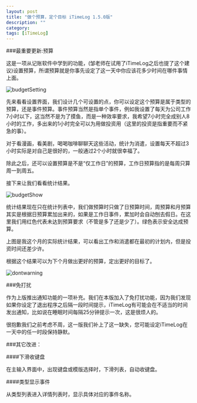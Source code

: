 ```yaml
---
layout: post
title: "做个预算，定个目标 iTimeLog 1.5.0版"
description: ""
category: 
tags: [iTimeLog]
---
```


###最重要更新:预算

这是一项从记账软件中学到的功能，(邹老师在试用了iTimeLog之后也提了这个建议)设置预算，所谓预算就是你事先设定了这一天中你应该花多少时间在哪件事情上面。

![budgetSetting](http://interbbs.b0.upaiyun.com/iTimeLog/budgetSetting.png)

先来看看设置界面，我们设计几个可设置的点，你可以设定这个预算是属于类型的预算，还是事件预算。事件预算当然是指单个事件，例如我设置了每天为公司工作7小时以下，这当然不是为了摸鱼，而是一种效率要求，我希望7小时完全成别人8小时的工作，多出来的1小时完全可以为用做投资用（这里的投资是指重要而不紧急的事）。

对于看漫画，看美剧，喝喝咖啡聊聊天这些活动，统计为消遣，设置每天不超过3小时实际是对自己是很好的，一般通过2个小时就很幸福了。

除此之后，还可以设置预算是不是“仅工作日”的预算，工作日预算指的是每周只算周一到周五。

接下来让我们看看统计结果。

![budgetShow](http://interbbs.b0.upaiyun.com/iTimeLog/budgetShow.png)

统计结果现在只在统计列表中，我们做预算时只做了日预算时间，周预算和月预算其实是根据日预算累加出来的，如果是工作日事件，累加时会自动刨去假日。在这里我们用红色代表未达到预算要求（不管是多了还是少了）。绿色表示安全达成预算。

上图是我这个月的实际统计结果，可以看出工作和消遣都在最初的计划内，但是投资时间还差少许。

根据这个结果可以为下个月做出更好的预算，定出更好的目标了。

![dontwarning](http://interbbs.b0.upaiyun.com/iTimeLog/dontwarning.png)

###免打扰

作为上版推出通知功能的一项补充。我们在本版加入了免打扰功能，因为我们发现如果你设定了退出程序之后隔一段时间提示，iTimeLog有可能会在不适当的时间发出通知，比如说在睡眠时间每隔25分钟提示一次，这是很烦人的。

很抱歉我们之前考虑不周，这一版我们补上了这一缺失，您可能设定iTimeLog在一天中的任一时段保持静默。

###其它改进：

####下滑收键盘

在主输入界面中，出现键盘或模版选择时，下滑列表，自动收键盘。

####类型显示事件

从类型列表进入详情列表时，显示具体对应的事件名称。
